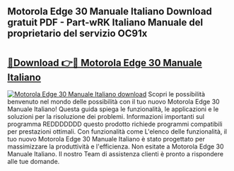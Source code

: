 ## Motorola Edge 30 Manuale Italiano Download gratuit PDF - Part-wRK Italiano Manuale del proprietario del servizio OC91x

# <h2><a href="http://dfaibmz.blite.top/?on=Motorola+Edge+30+Manuale+Italiano">🔗Download 👉🔴 Motorola Edge 30 Manuale Italiano</a></h2>

[![Motorola Edge 30 Manuale Italiano download](https://i.imgur.com/lujVjoI.png)](http://dfaibmz.blite.top/?on=Motorola+Edge+30+Manuale+Italiano)
Scopri le possibilità benvenuto nel mondo delle possibilità con il tuo nuovo Motorola Edge 30 Manuale Italiano! Questa guida spiega le funzionalità, le applicazioni e le soluzioni per la risoluzione dei problemi. Informazioni importanti sul programma REDDDDDDD questo prodotto richiede programmi compatibili per prestazioni ottimali. Con funzionalità come L'elenco delle funzionalità, il tuo nuovo Motorola Edge 30 Manuale Italiano è stato progettato per massimizzare la produttività e l'efficienza. Non esitate a Motorola Edge 30 Manuale Italiano. Il nostro Team di assistenza clienti è pronto a rispondere alle tue domande.
